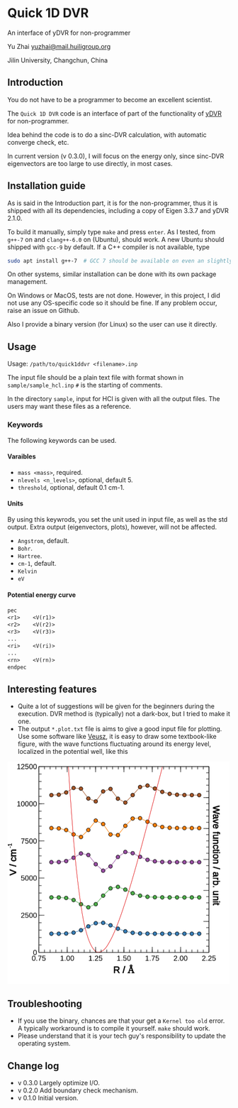 # Quick 1D DVR

An interface of yDVR for non-programmer

Yu Zhai [yuzhai@mail.huiligroup.org](mailto:yuzhai@mail.huiligroup.org)

Jilin University, Changchun, China

## Introduction
You do not have to be a programmer to become an excellent scientist.

The `Quick 1D DVR` code is an interface of part of the functionality of [yDVR](https://github.com/zhaiyusci/ydvr) for non-programmer.

Idea behind the code is to do a sinc-DVR calculation, with automatic converge check, etc.

In current version (v 0.3.0), I will focus on the energy only, 
since sinc-DVR eigenvectors are too large to use directly, in most cases.

## Installation guide

As is said in the Introduction part, it is for the non-programmer, 
thus it is shipped with all its dependencies, 
including a copy of Eigen 3.3.7 and yDVR 2.1.0.

To build it manually, simply type `make` and press `enter`.
As I tested, from `g++-7` on and `clang++-6.0` on (Ubuntu), should work.
A new Ubuntu should shipped with `gcc-9` by default. 
If a C++ compiler is not available, type
```sh
sudo apt install g++-7  # GCC 7 should be available on even an slightly old OS
```
On other systems, similar installation can be done with its own package management.

On Windows or MacOS, tests are not done.
However, in this project, I did not use any OS-specific code so it should be fine.
If any problem occur, raise an issue on Github.

Also I provide a binary version (for Linux) so the user can use it directly.

## Usage
Usage: `/path/to/quick1ddvr <filename>.inp`

The input file should be a plain text file with format shown in `sample/sample_hcl.inp`
`#` is the starting of comments.

In the directory `sample`, input for HCl is given with all the output files.
The users may want these files as a reference.

### Keywords
The following keywords can be used.

#### Varaibles

+ `mass <mass>`, required.
+ `nlevels <n_levels>`, optional, default 5.
+ `threshold`, optional, default 0.1 cm-1.

#### Units

By using this keywrods, you set the unit used in input file,
as well as the std output.
Extra output (eigenvectors, plots), however, will not be affected.

+ `Angstrom`, default.
+ `Bohr`.
+ `Hartree`.
+ `cm-1`, default.
+ `Kelvin`
+ `eV`

#### Potential energy curve
```
pec
<r1>    <V(r1)>
<r2>    <V(r2)>
<r3>    <V(r3)>
...
<ri>    <V(ri)>
...
<rn>    <V(rn)>
endpec
```

## Interesting features

+ Quite a lot of suggestions will be given for the beginners during the execution.
DVR method is (typically) not a dark-box, but I tried to make it one.
+ The output `*.plot.txt` file is aims to give a good input file for plotting.
Use some software like [Veusz](https://veusz.github.io/),
it is easy to draw some textbook-like figure,
with the wave functions fluctuating around its energy level, 
localized in the potential well, like this
<img src="./sample/sample_hcl.png" alt="HCl plot" style="zoom:50%;" />

## Troubleshooting

+ If you use the binary, chances are that your get a `Kernel too old` error.  
A typically workaround is to compile it yourself.  `make` should work.
+ Please understand that it is your tech guy's responsibility to update the operating system.

## Change log
+ v 0.3.0
Largely optimize I/O.
+ v 0.2.0
Add boundary check mechanism.
+ v 0.1.0
Initial version.



